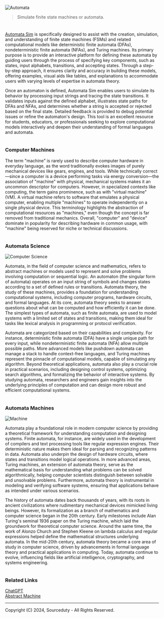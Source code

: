 ![Automata](https://github.com/user-attachments/assets/1d7278f3-2200-4b9a-9e42-dd565c6e631d)

> Simulate finite state machines or automata.
#

[Automata Sim](https://chatgpt.com/g/g-67563176c2b481918953105d46331620-automata-sim) is specifically designed to assist with the creation, simulation, and understanding of finite state machines (FSMs) and related computational models like deterministic finite automata (DFAs), nondeterministic finite automata (NFAs), and Turing machines. Its primary purpose is to provide an interactive platform for defining these automata by guiding users through the process of specifying key components, such as states, input alphabets, transitions, and accepting states. Through a step-by-step approach, it ensures clarity and accuracy in building these models, offering examples, visual aids like tables, and explanations to accommodate users with varying levels of expertise in automata theory.

Once an automaton is defined, Automata Sim enables users to simulate its behavior by processing input strings and tracing the state transitions. It validates inputs against the defined alphabet, illustrates state paths for DFAs and NFAs, and determines whether a string is accepted or rejected based on the final state. Detailed feedback is provided to debug potential issues or refine the automaton's design. This tool is an excellent resource for students, educators, or professionals seeking to explore computational models interactively and deepen their understanding of formal languages and automata.

#
### Computer Machines

The term "machine" is rarely used to describe computer hardware in everyday language, as the word traditionally evokes images of purely mechanical devices like gears, engines, and tools. While technically correct—since a computer is a device performing tasks via energy conversion—the association of "machine" with physical, mechanical systems makes it an uncommon descriptor for computers. However, in specialized contexts like computing, the term gains prominence, such as with "virtual machine" (VM). A virtual machine refers to software that emulates a physical computer, enabling multiple "machines" to operate independently on a single physical device. This terminology highlights the abstraction of computational resources as "machines," even though the concept is far removed from traditional mechanics. Overall, "computer" and "device" dominate in popularity for describing hardware in common usage, with "machine" being reserved for niche or technical discussions.

#
### Automata Science

![Computer Science](https://github.com/user-attachments/assets/0750dd1e-8764-4294-8e54-873b70332f42)

Automata, in the field of computer science and mathematics, refers to abstract machines or models used to represent and solve problems involving computation or sequential logic. An automaton (the singular form of automata) operates on an input string of symbols and changes states according to a set of defined rules or transitions. Automata theory, the study of these machines, provides a foundation for understanding computational systems, including computer programs, hardware circuits, and formal languages. At its core, automata theory seeks to answer questions about what can be computed and how efficiently it can be done. The simplest types of automata, such as finite automata, are used to model systems with a limited set of states and transitions, making them ideal for tasks like lexical analysis in programming or protocol verification.

Automata are categorized based on their capabilities and complexity. For instance, deterministic finite automata (DFA) have a single unique path for every input, while nondeterministic finite automata (NFA) allow multiple possible paths. More advanced models like pushdown automata can manage a stack to handle context-free languages, and Turing machines represent the pinnacle of computational models, capable of simulating any algorithm. Beyond theoretical applications, automata also play a crucial role in practical scenarios, including designing control systems, optimizing search algorithms, and formalizing the behavior of interactive systems. By studying automata, researchers and engineers gain insights into the underlying principles of computation and can design more robust and efficient computational systems.

#
### Automata Machines

![Machine](https://github.com/user-attachments/assets/0b0688b8-cbca-457c-bcbd-2a7bc7a6666c)

Automata play a foundational role in modern computer science by providing a theoretical framework for understanding computation and designing systems. Finite automata, for instance, are widely used in the development of compilers and text processing tools like regular expression engines. Their deterministic nature makes them ideal for parsing and recognizing patterns in data. Automata also underpin the design of hardware circuits, where states and transitions model logical operations. In more advanced areas, Turing machines, an extension of automata theory, serve as the mathematical basis for understanding what problems can be solved algorithmically, helping computer scientists distinguish between solvable and unsolvable problems. Furthermore, automata theory is instrumental in modeling and verifying software systems, ensuring that applications behave as intended under various scenarios.

The history of automata dates back thousands of years, with its roots in ancient civilizations where rudimentary mechanical devices mimicked living beings. However, its formalization as a branch of mathematics and computer science began in the 20th century. Early milestones include Alan Turing's seminal 1936 paper on the Turing machine, which laid the groundwork for theoretical computer science. Around the same time, the work of Alonzo Church and Stephen Kleene on lambda calculus and regular expressions helped define the mathematical structures underlying automata. In the mid-20th century, automata theory became a core area of study in computer science, driven by advancements in formal language theory and practical applications in computing. Today, automata continue to evolve, influencing fields like artificial intelligence, cryptography, and systems engineering.

#
### Related Links

[ChatGPT](https://github.com/sourceduty/ChatGPT)
<br>
[Abstract Machine](https://github.com/sourceduty/Abstract_Machine)

***
Copyright (C) 2024, Sourceduty - All Rights Reserved.
